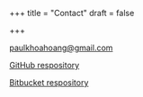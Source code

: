 +++
title = "Contact"
draft = false

+++

<a href="mailto:paulkhoahoang@gmail.com" title="Email"><i class="fa fa-envelope"></i> paulkhoahoang@gmail.com</a>

[<i class="fa fa-github"></i> GitHub respository](http://www.github.com/HoangPaul/)

[<i class="fa fa-bitbucket"></i> Bitbucket respository](http://www.bitbucket.org/HoangPaul/)
